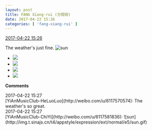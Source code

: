 ```yaml
---
layout: post
title: FANG Xiang-rui (方翔锐)
date: 2017-04-22 15:26
categories: [ 'fang-xiang-rui' ]
---
```


<div class="weibo-info">
  <a href="http://weibo.com/6117583008/EFGGY1Dho">2017-04-22 15:26</a>
</div>

The weather's just fine. ![sun](http://img.t.sinajs.cn/t4/appstyle/expression/ext/normal/e5/sun.gif)

<!-- more -->

<ul class="weibo-pic-list-2">
  <li class="weibo-pic">
    <a href="https://wx1.sinaimg.cn/mw690/006G0KNGgy1fevhlgb6xkj31zk1ho7wh.jpg"><img src="https://wx1.sinaimg.cn/thumb150/006G0KNGgy1fevhlgb6xkj31zk1ho7wh.jpg" /></a>
  </li>
  <li class="weibo-pic">
    <a href="https://wx1.sinaimg.cn/mw690/006G0KNGgy1fevhlj9x3bj31zk1hob29.jpg"><img src="https://wx1.sinaimg.cn/thumb150/006G0KNGgy1fevhlj9x3bj31zk1hob29.jpg" /></a>
  </li>
  <li class="weibo-pic">
    <a href="https://wx4.sinaimg.cn/mw690/006G0KNGgy1fevhlcpt4kj31zk1ho1l0.jpg"><img src="https://wx4.sinaimg.cn/thumb150/006G0KNGgy1fevhlcpt4kj31zk1ho1l0.jpg" /></a>
  </li>
  <li class="weibo-pic">
    <a href="https://wx3.sinaimg.cn/mw690/006G0KNGgy1fevhlkc6d9j30zk0qo79b.jpg"><img src="https://wx3.sinaimg.cn/thumb150/006G0KNGgy1fevhlkc6d9j30zk0qo79b.jpg" /></a>
  </li>
</ul>

**Comments**

<div class="weibo-info">2017-04-22 15:27</div>
[YiAnMusicClub-HeLuoLuo](http://weibo.com/u/6117570574): The weather's so great.

<div class="weibo-info">2017-04-22 15:27</div>
[YiAnMusicClub-ChiYi](http://weibo.com/u/6117581836): ![sun](http://img.t.sinajs.cn/t4/appstyle/expression/ext/normal/e5/sun.gif)
